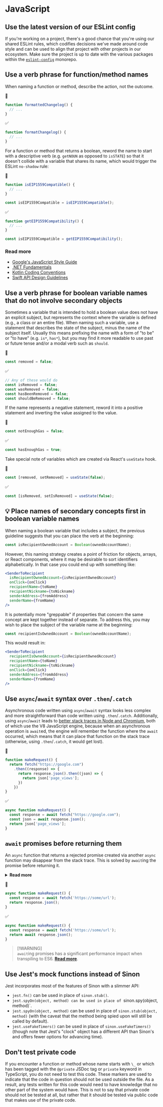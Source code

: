 # JavaScript

## Use the latest version of our ESLint config

If you're working on a project, there's a good chance that you're using our shared ESLint rules, which codifies decisions we've made around code style and can be used to align that project with other projects in our ecosystem. Make sure the project is up to date with the various packages within the [`eslint-config`](https://github.com/MetaMask/eslint-config) monorepo.

## Use a verb phrase for function/method names

When naming a function or method, describe the action, not the outcome.

🚫

``` javascript
function formattedChangelog() {
  // ...
}
```

✅

``` javascript
function formatChangelog() {
  // ...
}
```

For a function or method that returns a boolean, reword the name to start with a descriptive verb (e.g. `getNOUN` as opposed to `isSTATE`) so that it doesn't collide with a variable that shares its name, which would trigger the ESLint `no-shadow` rule:

🚫

``` javascript
function isEIP1559Compatible() {
  // ...
}

const isEIP1559Compatible = isEIP1559Compatible();
```

✅

``` javascript
function getEIP1559Compatibility() {
  // ...
}

const isEIP1559Compatible = getEIP1559Compatibility();
```

### Read more

- [Google's JavaScript Style Guide](https://google.github.io/styleguide/jsguide.html#naming-method-names)
- [.NET Fundamentals](https://docs.microsoft.com/en-us/dotnet/standard/design-guidelines/names-of-type-members#names-of-methods)
- [Kotlin Coding Conventions](https://kotlinlang.org/docs/coding-conventions.html#choose-good-names)
- [Swift API Design Guidelines](https://www.swift.org/documentation/api-design-guidelines/#strive-for-fluent-usage)

## Use a verb phrase for boolean variable names that do not involve secondary objects

Sometimes a variable that is intended to hold a boolean value does not have an explicit subject, but represents the context where the variable is defined (e.g., a class or an entire file). When naming such a variable, use a statement that describes the state of the subject, minus the name of the subject itself. Usually this means prefixing the name with a form of "to be" or "to have" (e.g. `is*`, `has*`), but you may find it more readable to use past or future tense and/or a modal verb such as `should`.

🚫

``` javascript
const removed = false;
```

✅

``` javascript
// Any of these would do
const isRemoved = false;
const wasRemoved = false;
const hasBeenRemoved = false;
const shouldBeRemoved = false;
```

If the name represents a negative statement, reword it into a positive statement and inverting the value assigned to the value.

🚫

``` javascript
const notEnoughGas = false;
```

✅

``` javascript
const hasEnoughGas = true;
```

Take special note of variables which are created via React's `useState` hook.

🚫

``` javascript
const [removed, setRemoved] = useState(false);
```

✅

``` javascript
const [isRemoved, setIsRemoved] = useState(false);
```

## 💡 Place names of secondary concepts first in boolean variable names

When naming a boolean variable that includes a subject, the previous guideline suggests that you can place the verb at the beginning:

``` javascript
const isRecipientOwnedAccount = Boolean(ownedAccountName);
```

However, this naming strategy creates a point of friction for objects, arrays, or React components, where it may be desirable to sort identifiers alphabetically. In that case you could end up with something like:

``` jsx
<SenderToRecipient
  isRecipientOwnedAccount={isRecipientOwnedAccount}
  onClick={onClick}
  recipientName={toName}
  recipientNickname={toNickname}
  senderAddress={fromAddress}
  senderName={fromName}
/>
```

It is potentially more "greppable" if properties that concern the same concept are kept together instead of separate. To address this, you may wish to place the subject of the variable name at the beginning:

``` javascript
const recipientIsOwnedAccount = Boolean(ownedAccountName);
```

This would result in:

``` jsx
<SenderToRecipient
  recipientIsOwnedAccount={isRecipientOwnedAccount}
  recipientName={toName}
  recipientNickname={toNickname}
  onClick={onClick}
  senderAddress={fromAddress}
  senderName={fromName}
/>
```

## Use `async`/`await` syntax over `.then`/`.catch`

Asynchronous code written using `async`/`await` syntax looks less complex and more straightforward than code written using `.then`/`.catch`. Additionally, using `async`/`await` leads to [better stack traces in Node and Chromium](https://mathiasbynens.be/notes/async-stack-traces), both of which use the V8 JavaScript engine, because when an asynchronous operation is `await`ed, the engine will remember the function where the `await` occurred, which means that it can place that function on the stack trace (otherwise, using `.then`/`.catch`, it would get lost).

🚫

``` javascript
function makeRequest() {
  return fetch("https://google.com")
    .then((response) => {
      return response.json().then((json) => {
        return json['page_views'];
      })
    })
}
```

✅

``` javascript
async function makeRequest() {
  const response = await fetch("https://google.com");
  const json = await response.json();
  return json['page_views'];
}
```

## `await` promises before returning them

An `async` function that returns a rejected promise created via another `async` function may disappear from the stack trace. This is solved by `await`ing the promise before returning it.

<details><summary><b>Read more</b></summary>
<br/>
<p>If you save the following to a file (say, <code>/tmp/example.js</code>) and run it with <code>node</code>:</p>

``` javascript
async function foo() {
  return bar();
}

async function bar() {
  await Promise.resolve();
  throw new Error('BEEP BEEP');
}

foo().catch(error => console.log(error.stack));
```

then you will see the following in the terminal (as of Node 18):

```
Error: BEEP BEEP
    at bar (/private/tmp/example.js:7:9)
```

Notice how `foo` is completely missing from the stack trace!

However, if you put an `await` before the call to `bar`:

``` javascript
async function foo() {
  return await bar();
}

async function bar() {
  await Promise.resolve();
  throw new Error('BEEP BEEP');
}

foo().catch(error => console.log(error.stack));
```

you will now see it at the bottom of the stack trace:

```
Error: BEEP BEEP
    at bar (/private/tmp/example.js:7:9)
    at async foo (/private/tmp/example.js:2:10)
```

</details>

🚫

``` javascript
async function makeRequest() {
  const response = await fetch('https://some/url');
  return response.json();
}
```

✅

``` javascript
async function makeRequest() {
  const response = await fetch('https://some/url');
  return await response.json();
}
```

> [!WARNING]\
> `await`ing promises has a significant performance impact when transpiling to ES6. [**Read more**](https://arthur.place/the-cost-of-return-await).

## Use Jest's mock functions instead of Sinon

Jest incorporates most of the features of Sinon with a slimmer API:

* `jest.fn()` can be used in place of `sinon.stub()`.
* `jest.spyOn(object, method) can be used in place of `sinon.spy(object, method)`.
* `jest.spyOn(object, method)` can be used in place of `sinon.stub(object, method)` (with the caveat that the method being spied upon will still be called by default).
* `jest.useFakeTimers()` can be used in place of `sinon.useFakeTimers()` (though note that Jest's "clock" object has a different API than Sinon's and offers fewer options for advancing time).

## Don't test private code

If you encounter a function or method whose name starts with `\_` or which has been tagged with the `@private` JSDoc tag or `private` keyword in TypeScript, you do not need to test this code. These markers are used to indicate that the code in question should not be used outside the file. As a result, any tests written for this code would need to have knowledge that no other part of the system would have. This is not to say that private code should not be tested at all, but rather that it should be tested via public code that makes use of the private code.
